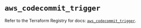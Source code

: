# `aws_codecommit_trigger`

Refer to the Terraform Registry for docs: [`aws_codecommit_trigger`](https://registry.terraform.io/providers/hashicorp/aws/5.82.2/docs/resources/codecommit_trigger).
